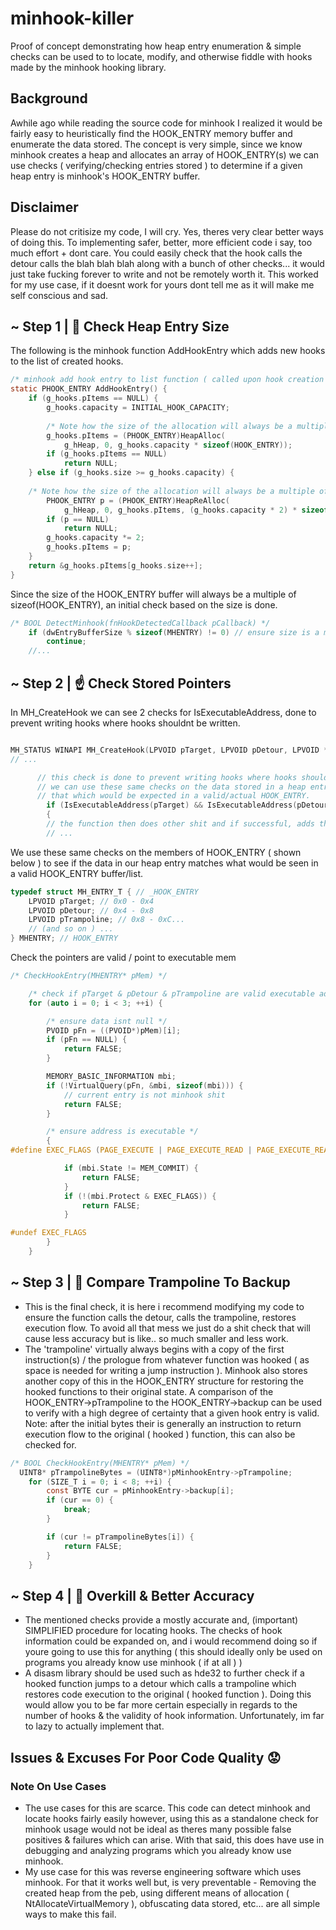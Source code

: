 # minhook-killer
Proof of concept demonstrating how heap entry enumeration & simple checks can be used to to locate, modify, and otherwise fiddle with hooks made by the minhook hooking library.

## Background
Awhile ago while reading the source code for minhook I realized it would be fairly easy to heuristically find the HOOK_ENTRY memory buffer and enumerate the data stored. The concept is very simple, since we know minhook creates a heap and allocates an array of HOOK_ENTRY(s) we can use checks ( verifying/checking entries stored ) to determine if a given heap entry is minhook's HOOK_ENTRY buffer.

## Disclaimer
Please do not critisize my code, I will cry. Yes, theres very clear better ways of doing this. To implementing safer, better, more efficient code i say, too much effort + dont care. You could easily check that the hook calls the detour calls the blah blah blah along with a bunch of other checks... it would just take fucking forever to write and not be remotely worth it. This worked for my use case, if it doesnt work for yours dont tell me as it will make me self conscious and sad.

## ~ Step 1 | 📏 Check Heap Entry Size

The following is the minhook function AddHookEntry which adds new hooks to the list of created hooks.
```c
/* minhook add hook entry to list function ( called upon hook creation ) */
static PHOOK_ENTRY AddHookEntry() {
    if (g_hooks.pItems == NULL) {
        g_hooks.capacity = INITIAL_HOOK_CAPACITY;
        
        /* Note how the size of the allocation will always be a multiple of sizeof(HOOK_ENTRY) */
        g_hooks.pItems = (PHOOK_ENTRY)HeapAlloc(
            g_hHeap, 0, g_hooks.capacity * sizeof(HOOK_ENTRY));
        if (g_hooks.pItems == NULL)
            return NULL;
    } else if (g_hooks.size >= g_hooks.capacity) {
    
    /* Note how the size of the allocation will always be a multiple of sizeof(HOOK_ENTRY) */
        PHOOK_ENTRY p = (PHOOK_ENTRY)HeapReAlloc(
            g_hHeap, 0, g_hooks.pItems, (g_hooks.capacity * 2) * sizeof(HOOK_ENTRY));
        if (p == NULL)
            return NULL;
        g_hooks.capacity *= 2;
        g_hooks.pItems = p;
    }
    return &g_hooks.pItems[g_hooks.size++];
}
```
Since the size of the HOOK_ENTRY buffer will always be a multiple of sizeof(HOOK_ENTRY), an initial check based on the size is done.
```c
/* BOOL DetectMinhook(fnHookDetectedCallback pCallback) */
    if (dwEntryBufferSize % sizeof(MHENTRY) != 0) // ensure size is a multiple of sizeof(MHENTRY)
        continue;
    //...

```

## ~ Step 2 | ☝️ Check Stored Pointers
In MH_CreateHook we can see 2 checks for IsExecutableAddress, done to prevent writing hooks where hooks shouldnt be written.
```c

MH_STATUS WINAPI MH_CreateHook(LPVOID pTarget, LPVOID pDetour, LPVOID *ppOriginal) {
// ...

      // this check is done to prevent writing hooks where hooks shouldnt be written.
      // we can use these same checks on the data stored in a heap entry to see if its contents match
      // that which would be expected in a valid/actual HOOK_ENTRY. 
        if (IsExecutableAddress(pTarget) && IsExecutableAddress(pDetour))
        {
        // the function then does other shit and if successful, adds the new hook info to the buffer.
        // ...

```
We use these same checks on the members of HOOK_ENTRY ( shown below ) to see if the data in our heap entry matches what would be seen in a valid HOOK_ENTRY buffer/list.
```c
typedef struct MH_ENTRY_T { // _HOOK_ENTRY
    LPVOID pTarget; // 0x0 - 0x4
    LPVOID pDetour; // 0x4 - 0x8
    LPVOID pTrampoline; // 0x8 - 0xC...
    // (and so on ) ...
} MHENTRY; // HOOK_ENTRY
```
Check the pointers are valid / point to executable mem
```c
/* CheckHookEntry(MHENTRY* pMem) */

    /* check if pTarget & pDetour & pTrampoline are valid executable addresses */
    for (auto i = 0; i < 3; ++i) {

        /* ensure data isnt null */
        PVOID pFn = ((PVOID*)pMem)[i];
        if (pFn == NULL) {
            return FALSE;
        }

        MEMORY_BASIC_INFORMATION mbi;
        if (!VirtualQuery(pFn, &mbi, sizeof(mbi))) {
            // current entry is not minhook shit 
            return FALSE;
        }

        /* ensure address is executable */
        {
#define EXEC_FLAGS (PAGE_EXECUTE | PAGE_EXECUTE_READ | PAGE_EXECUTE_READWRITE | PAGE_EXECUTE_WRITECOPY)

            if (mbi.State != MEM_COMMIT) {
                return FALSE;
            }
            if (!(mbi.Protect & EXEC_FLAGS)) {
                return FALSE;
            }

#undef EXEC_FLAGS
        }
    }


```

## ~ Step 3 | 🦘 Compare Trampoline To Backup
- This is the final check, it is here i recommend modifying my code to ensure the function calls the detour, calls the trampoline, restores execution flow. To avoid all that mess we just do a shit check that will cause less accuracy but is like.. so much smaller and less work.
- The 'trampoline' virtually always begins with a copy of the first instruction(s) / the prologue from whatever function was hooked ( as space is needed for writing a jump instruction ). Minhook also stores another copy of this in the HOOK_ENTRY structure for restoring the hooked functions to their original state. A comparison of the HOOK_ENTRY->pTrampoline to the HOOK_ENTRY->backup can be used to verify with a high degree of certainty that a given hook entry is valid. Note: after the initial bytes their is generally an instruction to return execution flow to the original ( hooked ) function, this can also be checked for.

```c
/* BOOL CheckHookEntry(MHENTRY* pMem) */
  UINT8* pTrampolineBytes = (UINT8*)pMinhookEntry->pTrampoline;
    for (SIZE_T i = 0; i < 8; ++i) {
        const BYTE cur = pMinhookEntry->backup[i];
        if (cur == 0) {
            break;
        }

        if (cur != pTrampolineBytes[i]) {
            return FALSE;
        }
    }
```

## ~ Step 4 | 🥱 Overkill & Better Accuracy
- The mentioned checks provide a mostly accurate and, (important) SIMPLIFIED procedure for locating hooks. The checks of hook information could be expanded on, and i would recommend doing so if youre going to use this for anything ( this should ideally only be used on programs you already know use minhook ( if at all ) )
- A disasm library should be used such as hde32 to further check if a hooked function jumps to a detour which calls a trampoline which restores code execution to the original ( hooked function ). Doing this would allow you to be far more certain especially in regards to the number of hooks & the validity of hook information. Unfortunately, im far to lazy to actually implement that.


## Issues & Excuses For Poor Code Quality 😟

### Note On Use Cases
- The use cases for this are scarce. This code can detect minhook and locate hooks fairly easily however, using this as a standalone check for minhook usage would not be ideal as theres many possible false positives & failures which can arise. With that said, this does have use in debugging and analyzing programs which you already know use minhook.
- My use case for this was reverse engineering software which uses minhook. For that it works well but, is very preventable - Removing the created heap from the peb, using different means of allocation ( NtAllocateVirtualMemory ), obfuscating data stored, etc... are all simple ways to make this fail.
